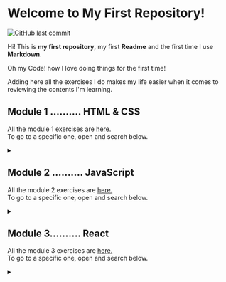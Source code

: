 # Welcome to My First Repository!   
   
   <a href="https://github.com/cvcastano/ejercicios-de-adalab/commits/master">
    <img src="https://img.shields.io/github/last-commit/cvcastano/ejercicios-de-adalab.svg?style=flat-square&logo=github&logoColor=purple"
         alt="GitHub last commit"/>
           </a>

Hi! This is **my first repository**, my first **Readme** and the first time I use **Markdown**.

Oh my Code! how I love doing things for the first time!

Adding here all the exercises I do makes my life easier when it comes to reviewing the contents I'm learning.  

## Module 1 .......... HTML & CSS 
All the module 1 exercises are [here.](https://github.com/cvcastano/ejercicios-de-adalab/tree/master/module%201)  
To go to a specific one, open and search below.
<details>
<summary></summary>
   
#### LESSON 1	[Introduction to the Web](https://github.com/cvcastano/ejercicios-de-adalab/tree/master/module%201/module-1-lesson-01-introduction-to-the-web/module-1-lesson-01-exs-1-to-6)
<details>
<summary> </summary>

- Exercises 1 to 6. Gazpacho recipe. [First steps in HTML and CSS.](https://github.com/cvcastano/ejercicios-de-adalab/tree/master/module%201/module-1-lesson-01-introduction-to-the-web/module-1-lesson-01-exs-1-to-6)
</details>

#### LESSON 2	[My first web page](https://github.com/cvcastano/ejercicios-de-adalab/tree/master/module%201/module-1-lesson-02-my-first-web-page)  
<details> 
<summary> </summary>
   
 - Exercise 1: Organizing a weekly menu. [Creating tables.](https://github.com/cvcastano/ejercicios-de-adalab/tree/master/module%201/module-1-lesson-02-my-first-web-page/module-1-lesson-02-ex-01-weekly-menu)
 - Exercise 2: A clasic page. [Creating a semantic page.](https://github.com/cvcastano/ejercicios-de-adalab/tree/master/module%201/module-1-lesson-02-my-first-web-page/module-1-lesson-02-ex-02-a-semantic-page)
 - Exercise 3: Colour me those links. Learning about inheritance in CSS.   
 - Exercise 4: Inheritance for everyone. Using inheritance for a neater code.
 - Exercise 5: Knowing specificity. [Practicing specificity in CSS.](https://github.com/cvcastano/ejercicios-de-adalab/tree/master/module%201/module-1-lesson-02-my-first-web-page/module-1-lesson-02-ex-05-specificity)
 - Exercise 6: Background property.
</details>
  
#### LESSON 3	[Box model and DevTools](https://github.com/cvcastano/ejercicios-de-adalab/tree/master/module%201/module-1-lesson-03-box-model-and-dev-tools)
<details>
<summary></summary>
   
 - Exercise 1: Marking. [Using the &lt;mark&gt; tag.](https://github.com/cvcastano/ejercicios-de-adalab/tree/master/module%201/module-1-lesson-03-box-model-and-dev-tools/module-1-lesson-03-ex-01-marking) 
 - Exercise 2: Displays. [Changing displays.](https://github.com/cvcastano/ejercicios-de-adalab/tree/master/module%201/module-1-lesson-03-box-model-and-dev-tools/module-1-lesson-03-ex-02-displays)
 - Exercise 3: Image in a paragraph. [Adding content.](https://github.com/cvcastano/ejercicios-de-adalab/tree/master/module%201/module-1-lesson-03-box-model-and-dev-tools/module-1-lesson-03-ex-03-image-in-a-paragraph)
 - Exercise 4: Image between paragraphs. [Practicing adding content.](https://github.com/cvcastano/ejercicios-de-adalab/tree/master/module%201/module-1-lesson-03-box-model-and-dev-tools/module-1-lesson-03-ex-04-image-between-paragraphs)
 - Exercise 5: Adjusting images. [Practicing more with content.](https://github.com/cvcastano/ejercicios-de-adalab/tree/master/module%201/module-1-lesson-03-box-model-and-dev-tools/module-1-lesson-03-ex-05-adjusting-images)
 - Exercise 6: Everything in its box. [Using overflow.](https://github.com/cvcastano/ejercicios-de-adalab/tree/master/module%201/module-1-lesson-03-box-model-and-dev-tools/module-1-lesson-03-ex-06-everything-in-its-box)
 - Exercise 7: Corchángulo Team. [Aligning inline elements.](https://github.com/cvcastano/ejercicios-de-adalab/tree/master/module%201/module-1-lesson-03-box-model-and-dev-tools/module-1-lesson-03-ex-07-corchangulo-team) 
 - Exercise 8: Variables CSS. [Aplying variables.](https://github.com/cvcastano/ejercicios-de-adalab/tree/master/module%201/module-1-lesson-03-box-model-and-dev-tools/module-1-lesson-03-ex-08-variables)
 - Exercise 9: DevTools: Inspector.
 - Exercise 10: DevTools: Network.
</details>
 
#### LESSON 4	[FlexBox](https://github.com/cvcastano/ejercicios-de-adalab/tree/master/module%201/module-1-lesson-04-flexbox)
<details>
<summary></summary>
 
 - Exercise 1: Flex and flex direction. [Practicing display and both axes.](hhttps://github.com/cvcastano/ejercicios-de-adalab/tree/master/module%201/module-1-lesson-04-flexbox/module-1-lesson-04-ex-01-flex-and-flex-direction)
 - Exercise 2: Flex wrap. [Using the flex-wrap property.](https://github.com/cvcastano/ejercicios-de-adalab/tree/master/module%201/module-1-lesson-04-flexbox/module-1-lesson-04-ex-02-flex-wrap)
 - Exercise 3: Justify content y align items. [Creating a horizontal list menu.](https://github.com/cvcastano/ejercicios-de-adalab/tree/master/module%201/module-1-lesson-04-flexbox/module-1-lesson-04-ex-03-justify-content-and-align-items)
 - Exercise 4: Order [Creating a news list with diverse content.]
 - Exercise 5: Flex, grow, shrink and basis. [Using min-height & vh.]
 - Exercise 6: Recreating a sketch. [Using FlexBox.](https://github.com/cvcastano/ejercicios-de-adalab/tree/master/module%201/module-1-lesson-04-flexbox/module-1-lesson-04-ex-06-recreating-a-sketch)
 - Exercise 7: Another sketch. [More FlexBox.]
 - Exercise 8: One more sketch. [Even more Flexbox.]
 - Exercise 9: Changing sizes. [Using vw and vh]
</details>

#### LESSON 5 CSS [Positioned Layout](https://github.com/cvcastano/ejercicios-de-adalab/tree/master/module%201/module-1-lesson-05-positioned-layout)
<details>
<summary></summary>
 
 - Exercise 1: Horizontal list. [Creating a nav "in line."](https://github.com/cvcastano/ejercicios-de-adalab/tree/master/module%201/module-1-lesson-05-positioned-layout/module-1-lesson-05-ex-01-horizontal-list)
 - Exercise 2: Shifting divs relatively. [Moving container boxes.](https://github.com/cvcastano/ejercicios-de-adalab/tree/master/module%201/module-1-lesson-05-positioned-layout/module-1-lesson-05-ex-02-shifting-divs-relatively)
 - Exercise 3: Come with me. [Using scroll.](https://github.com/cvcastano/ejercicios-de-adalab/tree/master/module%201/module-1-lesson-05-positioned-layout/module-1-lesson-05-ex-03-come-with-me)
 - Exercise 4: Transformers. [Transformations.](https://github.com/cvcastano/ejercicios-de-adalab/tree/master/module%201/module-1-lesson-05-positioned-layout/module-1-lesson-05-ex-04-transformers)
 - Exercise 5: Boxes over boxes. [Playing with position.](https://github.com/cvcastano/ejercicios-de-adalab/tree/master/module%201/module-1-lesson-05-positioned-layout/module-1-lessson-05-ex-05-boxes-over-boxes)
 - Exercise 6: Cookies notice. [Position fixed.](https://github.com/cvcastano/ejercicios-de-adalab/tree/master/module%201/module-1-lesson-05-positioned-layout/module-1-lesson-05-ex-06-cookies-notice)
 - Exercise 7: This text needs air. [Using max-width] ()
 - Exercise 8: Give me PDFs. [Download link.] ()
 - Exercise 9: This is an article. [Recreating a newspaper article.] ()
 - Exercise 10: Web technologies. []()
 - Exercise 11: A simple web. []()
 - Exercise 12: Good manners. []()
</details>

#### LESSON 6 [Responsive Design](https://github.com/cvcastano/ejercicios-de-adalab/tree/master/module%201/module-1-lesson-06-responsive-design)
<details>
<summary></summary>
 
 - Exercise 1: Can't live without rems. [Using rems](https://github.com/cvcastano/ejercicios-de-adalab/tree/master/module%201/module-1-lesson-06-responsive-design/module-1-lesson-06-ex-01-cant-live-without-rems)
 - Exercise 2: []()
 - Exercise 3: []()
 - Exercise 4: [Using media queries.](https://github.com/cvcastano/ejercicios-de-adalab/tree/master/module%201/module-1-lesson-06-responsive-design/module-1-lesson-06-ex-04)
 - Exercise 5: [Tag meta viewport.](https://github.com/cvcastano/ejercicios-de-adalab/tree/master/module%201/module-1-lesson-06-responsive-design/module-1-lesson-06-ex-05)
 - Exercise 6: [Using a central column.](https://github.com/cvcastano/ejercicios-de-adalab/tree/master/module%201/module-1-lesson-06-responsive-design/module-1-lesson-06-ex-06-central-column)
 - Exercise 7: []()
 - Exercise 8: [Using view width and view height](https://github.com/cvcastano/ejercicios-de-adalab/tree/master/module%201/module-1-lesson-06-responsive-design/module-1-lesson-06-ex-08-vw-vh)
 - Exercise 9: []()
</details>

#### LESSON 7 [Version Control System](https://github.com/cvcastano/modulo-1-leccion-7-control-de-versiones)

#### LESSON 8 Task Automation
<details>
<summary></summary>
 
 - Exercise 1: []()
 - Exercise 2: []()
 - Exercise 3: []()
 - Exercise 4: []()
</details>

#### LESSON 9 [SASS](https://github.com/cvcastano/ejercicios-de-adalab/tree/master/module%201/module-1-lesson-09-sass)
<details>
<summary></summary>
 
 - Exercise 1: Variables everywhere. [Using variables.](https://github.com/cvcastano/ejercicios-de-adalab/tree/master/module%201/module-1-lesson-09-sass/module-1-lesson-09-ex-01)
 - Exercise 2: []()
 - Exercise 3: []()
 - Exercise 4: Every pig to his own sty. [Using partials.](https://github.com/cvcastano/ejercicios-de-adalab/tree/master/module%201/module-1-lesson-09-sass/module-1-lesson-09-ex-04)
 - Exercise 5: []()
 - Exercise 6: []()
 - Exercise 7: []()
 - Exercise 8: []()
 - Exercise 9: []()
 - Exercise 10: []()
</details>

#### LESSON 10 [Web based forms](https://github.com/cvcastano/ejercicios-de-adalab/tree/master/module%201/module-1-lesson-10-web-based-forms/module-1-lesson-10-ex-03-facebook-form)
<details>
<summary></summary>
 
 - Exercise 1: []()
 - Exercise 2: []()
 - Exercise 3: Recreating a form. [Facebook sign-up form.](https://github.com/cvcastano/ejercicios-de-adalab/tree/master/modulo%201/module-1-lesson-10-web-based-forms/module-1-lesson-10-ex-03-facebook-form)
 - Exercise 4: []()
 - Exercise 5: []()
</details>

#### LESSON 11 [CSS grid layout](https://github.com/cvcastano/ejercicios-de-adalab/tree/master/module%201/module-1-lesson-11-grid-layout)
<details>
<summary></summary>
 
 - Exercise 1: Pink grid. [Imitating a given grid layout.](https://github.com/cvcastano/ejercicios-de-adalab/tree/master/modulo%201/module-1-lesson-11-grid-layout/module-1-lesson-11-ex-01-imitate-a-layout)
 - Exercise 2: Using span instead. [Using span.](https://github.com/cvcastano/ejercicios-de-adalab/tree/master/modulo%201/module-1-lesson-11-grid-layout/module-1-lesson-11-ex-02-using-span)
 - Exercise 3: Using viewport. [Grid from scratch using viewport.](https://github.com/cvcastano/ejercicios-de-adalab/tree/master/modulo%201/module-1-lesson-11-grid-layout/module-1-lesson-11-ex-03-using-viewport)
 - Exercise 4: Each element in its place. [Using grid template areas.](https://github.com/cvcastano/ejercicios-de-adalab/tree/master/modulo%201/module-1-lesson-11-grid-layout/module-1-lesson-11-ex-04-each-element-in-its-place)
 - Exercise 5: Bootstrap. [Bootstrap first contact.](https://github.com/cvcastano/ejercicios-de-adalab/tree/master/modulo%201/module-1-lesson-11-grid-layout/module-1-lesson-11-ex-05-bootstrap)
 - Exercise 6: []()
 - Exercise 7: []()
 - Exercise 8: []()
 - Exercise 9: []()
 - Exercise 10: []()
</details>

#### LESSON 12 [CSS animations](https://github.com/cvcastano/ejercicios-de-adalab/tree/master/module%201/module-1-lesson-12-css-animations)
<details>
<summary></summary>
 
 - Exercise 1: Ease transitions. [Adding transitions.](https://github.com/cvcastano/ejercicios-de-adalab/tree/master/modulo%201/module-1-lesson-12-css-animations/module-1-lesson-12-ex-01-ease-transitions)
 - Exercise 2: Basic dashboard. [Adding transitions in a dashboard.](https://github.com/cvcastano/ejercicios-de-adalab/tree/master/modulo%201/module-1-lesson-12-css-animations/module-1-lesson-12-ex-02-transitions-in-a-dashboard)
 - Exercise 3: Pop-up. [Adding a pop-up with CSS transitions.](https://github.com/cvcastano/ejercicios-de-adalab/tree/master/modulo%201/module-1-lesson-12-css-animations/module-1-lesson-12-ex-03-%20pop-up)
 - Exercise 4: Keyframes. [Animating with keyframes.](https://github.com/cvcastano/ejercicios-de-adalab/tree/master/modulo%201/module-1-lesson-12-css-animations/module-1-lesson-12-ex-04-keyframes)
 - Exercise 5: Form label placeholder. [Transitions in forms.](https://github.com/cvcastano/ejercicios-de-adalab/tree/master/modulo%201/module-1-lesson-12-css-animations/module-1-lesson-12-ex-05-form-label-placeholder)
 - Exercise 6: []()
 - Exercise 7: []()
 - Exercise 8: []()
 - Exercise 9: []()
 - Exercise 10: []()
</details>

</details>
 
</details>

## Module 2 .......... JavaScript
All the module 2 exercises are [here.](https://github.com/cvcastano/ejercicios-de-adalab/tree/master/module%202)  
To go to a specific one, open and search below.
<details>
<summary></summary>
 
#### LESSON 1 [Intro to programming](https://github.com/cvcastano/ejercicios-de-adalab/tree/master/module%202/module-2-lesson-01-intro-to-programming)
<details>
<summary></summary>
 
 - Exercise 1: Outdated browser message. [My first JavaScript](https://github.com/cvcastano/ejercicios-de-adalab/tree/master/module%202/module-2-lesson-01-intro-to-programming/module-02-lesson-01-ex-01-outdated-browser-message)
 - Exercise 2: Fixing errors. [Declaring a constant.](https://github.com/cvcastano/ejercicios-de-adalab/tree/master/module%202/module-2-lesson-01-intro-to-programming/module-02-lesson-01-ex-02-fixing-errors)
 - Exercise 3: Hello world. [Changing text.](https://github.com/cvcastano/ejercicios-de-adalab/tree/master/module%202/module-2-lesson-01-intro-to-programming/module-02-lesson-01-ex-03-hello-world)
 - Exercise 4: Selecting Adalabers. [Changing selections.](https://github.com/cvcastano/ejercicios-de-adalab/tree/master/module%202/module-2-lesson-01-intro-to-programming/module-02-lesson-01-ex-04-selecting-adalabers)
 - Exercise 5: Protect that password. [Protecting passwords.](https://github.com/cvcastano/ejercicios-de-adalab/tree/master/module%202/module-2-lesson-01-intro-to-programming/module-02-lesson-01-ex-05-protect-that-password)
 - Exercise 6: Lorem Ipsum. [Adding content.](https://github.com/cvcastano/ejercicios-de-adalab/tree/master/module%202/module-2-lesson-01-intro-to-programming/module-02-lesson-01-ex-06-lorem-ipsum)
 - Exercise 7: One, two, three, answer again. [Adding content in a list.](https://github.com/cvcastano/ejercicios-de-adalab/tree/master/module%202/module-2-lesson-01-intro-to-programming/module-02-lesson-01-ex-07-one-two-three-answer-again)
 - Exercise 8: disabling buttons. [Adding classes.](https://github.com/cvcastano/ejercicios-de-adalab/tree/master/module%202/module-2-lesson-01-intro-to-programming/module-02-lesson-01-ex-08-disabling-buttons)
</details>

#### LESSON 2 [Intro to programming II](https://github.com/cvcastano/ejercicios-de-adalab/tree/master/module%202/module-2-lesson-02-intro-to-programming-2)
<details>
<summary></summary>
 
 - Exercise 2: [Dayana rules.](https://github.com/cvcastano/ejercicios-de-adalab/tree/master/module%202/module-2-lesson-02-intro-to-programming-2/module-02-lesson-02-ex-02-dayana-rules-not)
 - Exercise 3: [Fruit price.](https://github.com/cvcastano/ejercicios-de-adalab/tree/master/module%202/module-2-lesson-02-intro-to-programming-2/module-02-lesson-02-ex-03-fruit-price)
 - Exercise 4: [Pay me girl.](https://github.com/cvcastano/ejercicios-de-adalab/tree/master/module%202/module-2-lesson-02-intro-to-programming-2/module-02-lesson-02-ex-04-pay-me-girl)
 - Exercise 5: [Life hours.](https://github.com/cvcastano/ejercicios-de-adalab/tree/master/module%202/module-2-lesson-02-intro-to-programming-2/module-02-lesson-02-ex-05-life-hours)
 - Exercise 6: [Hello, Lola.](https://github.com/cvcastano/ejercicios-de-adalab/tree/master/module%202/module-2-lesson-02-intro-to-programming-2/module-02-lesson-02-ex-06-hello-adalaber)
 - Exercise 7: [Interpolate Lola.](https://github.com/cvcastano/ejercicios-de-adalab/tree/master/module%202/module-2-lesson-02-intro-to-programming-2/module-02-lesson-02-ex-07-interpolate-lola)
 - Exercise 8: [Bitches list.](https://github.com/cvcastano/ejercicios-de-adalab/tree/master/module%202/module-2-lesson-02-intro-to-programming-2/module-02-lesson-02-ex-08-bitches-list)
 - Exercise 9: [Number of letters in your name.](https://github.com/cvcastano/ejercicios-de-adalab/tree/master/module%202/module-2-lesson-02-intro-to-programming-2/module-02-lesson-02-ex-09-number-of-letters-in-your-name)
 - Exercise 10: [Picking up numbers from HTML.](https://github.com/cvcastano/ejercicios-de-adalab/tree/master/module%202/module-2-lesson-02-intro-to-programming-2/module-02-lesson-02-ex-10-picking-up-numbers-from-HTML)

</details>

#### LESSON 3 [Conditionals](https://github.com/cvcastano/ejercicios-de-adalab/tree/master/module%202/module-2-lesson-03-conditionals)
<details>
<summary></summary>
 
 - Exercise 1: [Noone without avatar.](https://github.com/cvcastano/ejercicios-de-adalab/tree/master/module%202/module-2-lesson-03-conditionals/module-02-lesson-03-ex-01-noone-without-avatar)
 - Exercise 2: [Access control.](https://github.com/cvcastano/ejercicios-de-adalab/tree/master/module%202/module-2-lesson-03-conditionals/module-02-lesson-03-ex-02-access-control)
 - Exercise 3: [Complete the conditions.](https://github.com/cvcastano/ejercicios-de-adalab/tree/master/module%202/module-2-lesson-03-conditionals/module-02-lesson-03-ex-03-complete-the-conditions)
 - Exercise 4: [Dog age to human age.](https://github.com/cvcastano/ejercicios-de-adalab/tree/master/module%202/module-2-lesson-03-conditionals/module-02-lesson-03-ex-04-dog-age-to-human-age)
 - Exercise 5: [Rainbow notifications.](https://github.com/cvcastano/ejercicios-de-adalab/tree/master/module%202/module-2-lesson-03-conditionals/module-02-lesson-03-ex-05-rainbow-notifications)
 - Exercise 6: [Ternary operator](https://github.com/cvcastano/ejercicios-de-adalab/tree/master/module%202/module-2-lesson-03-conditionals/module-02-lesson-03-ex-06-ternary-operator)
 - Exercise 7: [Switch](https://github.com/cvcastano/ejercicios-de-adalab/tree/master/module%202/module-2-lesson-03-conditionals/module-02-lesson-03-ex-07-switch)
 - Exercise 8: [Leap year](https://github.com/cvcastano/ejercicios-de-adalab/tree/master/module%202/module-2-lesson-03-conditionals/module-02-lesson-03-ex-08-leap-year)
</details>

#### LESSON 4 [Functions](https://github.com/cvcastano/ejercicios-de-adalab/tree/master/module%202/module-2-lesson-04-functions)
<details>
<summary></summary>
 
 - Exercise 1: [Times for function](https://github.com/cvcastano/ejercicios-de-adalab/tree/master/module%202/module-2-lesson-04-functions/module-02-lesson-04-ex-01-times-for-function)
 - Exercise 2: [Average out function](https://github.com/cvcastano/ejercicios-de-adalab/tree/master/module%202/module-2-lesson-04-functions/module-02-lesson-04-ex-02-average-out-function)
 - Exercise 3: [Ticket with VAT](https://github.com/cvcastano/ejercicios-de-adalab/tree/master/module%202/module-2-lesson-04-functions/module-02-lesson-04-ex-03-ticket-with-vat)
 - Exercise 4: [Odds or evens](https://github.com/cvcastano/ejercicios-de-adalab/tree/master/module%202/module-2-lesson-04-functions/module-02-lesson-04-ex-04-odd-even)
 - Exercise 5: [querySelector for all](https://github.com/cvcastano/ejercicios-de-adalab/tree/master/module%202/module-2-lesson-04-functions/module-02-lesson-04-ex-05-queryselector-for-all)
 - Exercise 6: [Errors log](https://github.com/cvcastano/ejercicios-de-adalab/tree/master/module%202/module-2-lesson-04-functions/module-02-lesson-04-ex-06-errors-log)
 - Exercise 7: [Join functions](https://github.com/cvcastano/ejercicios-de-adalab/tree/master/module%202/module-2-lesson-04-functions/module-02-lesson-04-ex-07-join-functions)
 - Exercise 9: [Arrow functions](https://github.com/cvcastano/ejercicios-de-adalab/tree/master/module%202/module-2-lesson-04-functions/module-02-lesson-04-ex-09-arrow-functions-everywhere)
 - Exercise 10: [Box model calculator](https://github.com/cvcastano/ejercicios-de-adalab/tree/master/module%202/module-2-lesson-04-functions/module-02-lesson-04-ex-10-box-model-calculator)
 - [T-shirt e-shop practice exercise](https://github.com/cvcastano/ejercicios-de-adalab/tree/master/module%202/module-2-t-shirt-e-shop-practice-exercise)
</details>

#### LESSON 5 [Events](https://github.com/cvcastano/ejercicios-de-adalab/tree/master/module%202/module-2-lesson-05-events)
<details>
<summary></summary>
 
 - Exercise 1: [Hello click.](https://github.com/cvcastano/ejercicios-de-adalab/tree/master/module%202/module-2-lesson-05-events/module-2-lesson-05-ex-01-hello-click)
 - Exercise 2: [What's your name?](https://github.com/cvcastano/ejercicios-de-adalab/tree/master/module%202/module-2-lesson-05-events/module-2-lesson-05-ex-02-what-is-your-name)
 - Exercise 3: [Give me ipsum.](https://github.com/cvcastano/ejercicios-de-adalab/tree/master/module%202/module-2-lesson-05-events/module-2-lesson-05-ex-03-give-me-ipsum)
 - Exercise 4: [Colored scroll.](https://github.com/cvcastano/ejercicios-de-adalab/tree/master/module%202/module-2-lesson-05-events/module-2-lesson-05-ex-04-colored-scroll)
 - Exercise 5: [Playing with the keyboard.](https://github.com/cvcastano/ejercicios-de-adalab/tree/master/module%202/module-2-lesson-05-events/module-2-lesson-05-ex-05-playing-with-the-keyboard)
 - Exercise 6: [Instant info.](https://github.com/cvcastano/ejercicios-de-adalab/tree/master/module%202/module-2-lesson-05-events/module-2-lesson-05-ex-06-instant-info)
 - Exercise 7: [Another button.](https://github.com/cvcastano/ejercicios-de-adalab/tree/master/module%202/module-2-lesson-05-events/module-2-lesson-05-ex-07-another-button)
 - Exercise 8: [More buttons.](https://github.com/cvcastano/ejercicios-de-adalab/tree/master/module%202/module-2-lesson-05-events/module-2-lesson-05-ex-08-more-buttons)
 - Exercise 9: [Favourites.](https://github.com/cvcastano/ejercicios-de-adalab/tree/master/module%202/module-2-lesson-05-events/module-2-lesson-05-ex-09-favourites)
 - Exercise 10: [What are we watching tonight?](https://github.com/cvcastano/ejercicios-de-adalab/tree/master/module%202/module-2-lesson-05-events/module-2-lesson-05-ex-10-what-are-we-watching-tonight)
 - Exercise 11: [Stop that link.](https://github.com/cvcastano/ejercicios-de-adalab/tree/master/module%202/module-2-lesson-05-events/module-2-lesson-05-ex-11-stop-that-link)
</details>

#### LESSON 6 [Objects](https://github.com/cvcastano/ejercicios-de-adalab/tree/master/module%202/module-2-lesson-06-objects)
<details>
<summary></summary>
 
 - Exercise 1: [Adalabers bio.](https://github.com/cvcastano/ejercicios-de-adalab/tree/master/module%202/module-2-lesson-06-objects/module-2-lesson-06-ex-01-adalabers-bio)
 - Exercise 2: [On the run.](https://github.com/cvcastano/ejercicios-de-adalab/tree/master/module%202/module-2-lesson-06-objects/module-2-lesson-06-ex-02-on-the-run)
 - Exercise 3: [Adalabers bio II.](https://github.com/cvcastano/ejercicios-de-adalab/tree/master/module%202/module-2-lesson-06-objects/module-2-lesson-06-ex-03-%20adalabers-bio2)
 - Exercise 4: [Event investigation.](https://github.com/cvcastano/ejercicios-de-adalab/tree/master/module%202/module-2-lesson-06-objects/module-2-lesson-06-ex-04-event-investigation)
 - Exercise 5: [Elements investigation.](https://github.com/cvcastano/ejercicios-de-adalab/tree/master/module%202/module-2-lesson-06-objects/module-2-lesson-06-ex-05-elements-investigation)
 - Exercise 6: [Creating a pear basket.](https://github.com/cvcastano/ejercicios-de-adalab/tree/master/module%202/module-2-lesson-06-objects/module-2-lesson-06-ex-06-creating-a-pear-basket)
 - Exercise 7: [User data structure.](https://github.com/cvcastano/ejercicios-de-adalab/tree/master/module%202/module-2-lesson-06-objects/module-2-lesson-06-ex-07-user-data-structure)
</details>

#### LESSON 7 [Arrays and loops](https://github.com/cvcastano/ejercicios-de-adalab/tree/master/module%202/module-2-lesson-07-arrays-and-loops)
<details>
<summary></summary>
 
 - Exercise 1: [Movies.](https://github.com/cvcastano/ejercicios-de-adalab/tree/master/module%202/module-2-lesson-07-arrays-and-loops/module-02-lesson-07-ex-01-movies)
 - Exercise 2: [Exercise 2](https://github.com/cvcastano/ejercicios-de-adalab/tree/master/module%202/module-2-lesson-07-arrays-and-loops/module-02-lesson-07-ex-02)
 - Exercise 3: [Exercise 3](https://github.com/cvcastano/ejercicios-de-adalab/tree/master/module%202/module-2-lesson-07-arrays-and-loops/module-02-lesson-07-ex-03)
 - Exercise 4: [Hunter's moon.](https://github.com/cvcastano/ejercicios-de-adalab/tree/master/module%202/module-2-lesson-07-arrays-and-loops/module-02-lesson-07-ex-04-hunters-moon)
 - Exercise 5: [Average.](https://github.com/cvcastano/ejercicios-de-adalab/tree/master/module%202/module-2-lesson-07-arrays-and-loops/module-02-lesson-07-ex-05-average)
 - Exercise 6: [A lot in common.](https://github.com/cvcastano/ejercicios-de-adalab/tree/master/module%202/module-2-lesson-07-arrays-and-loops/module-02-lesson-07-ex-06-a-lot-in%20common)
 - Exercise 7: [A story of Adalabers.](https://github.com/cvcastano/ejercicios-de-adalab/tree/master/module%202/module-2-lesson-07-arrays-and-loops/module-02-lesson-07-ex-07-a-story-of-adalabers)
 - Exercise 8: [Alarm buttons.](https://github.com/cvcastano/ejercicios-de-adalab/tree/master/module%202/module-2-lesson-07-arrays-and-loops/module-02-lesson-07-ex-08-alarm-buttons)
 - Exercise 10: [Exercise 10](https://github.com/cvcastano/ejercicios-de-adalab/tree/master/module%202/module-2-lesson-07-arrays-and-loops/module-02-lesson-07-ex-10)
</details>

#### LESSON 9 [Arrays and loops II](https://github.com/cvcastano/ejercicios-de-adalab/tree/master/module%202/module-2-lesson-09-arrays-and-loops-2)
<details>
<summary></summary>
 
 - Exercise 1: [Little numbers.](https://github.com/cvcastano/ejercicios-de-adalab/tree/master/module%202/module-2-lesson-09-arrays-and-loops-2/module-02-lesson-09-ex-01-little-numbers)
 - Exercise 2: [.srebmun elttiL](https://github.com/cvcastano/ejercicios-de-adalab/tree/master/module%202/module-2-lesson-09-arrays-and-loops-2/module-02-lesson-09-ex-02-srebmun-elttil)
 - Exercise 3: [The numbers.](https://github.com/cvcastano/ejercicios-de-adalab/tree/master/module%202/module-2-lesson-09-arrays-and-loops-2/module-02-lesson-09-ex-03-the-numbers)
 - Exercise 4: [My to-do list.](https://github.com/cvcastano/ejercicios-de-adalab/tree/master/module%202/module-2-lesson-09-arrays-and-loops-2/module-02-lesson-09-ex-04-my-to-do-list)
 - Exercise 5: [Create your X-mas tree.](https://github.com/cvcastano/ejercicios-de-adalab/tree/master/module%202/module-2-lesson-09-arrays-and-loops-2/module-02-lesson-09-ex-05-create-your-x-mas-tree)
 - Exercise 6: [Improve your X-mas tree.](https://github.com/cvcastano/ejercicios-de-adalab/tree/master/module%202/module-2-lesson-09-arrays-and-loops-2/module-02-lesson-09-ex-06-improve-your-x-mas-tree)
 - Exercise 7: [That is a spruce!](https://github.com/cvcastano/ejercicios-de-adalab/tree/master/module%202/module-2-lesson-09-arrays-and-loops-2/module-02-lesson-09-ex-07-that-is-a-spruce)
</details>

#### PRACTICE EXERCISE [Promotions](https://github.com/cvcastano/ejercicios-de-adalab/tree/master/module%202/module-2-practice-exercise-js-arrays-and-objects)

#### LESSON 10 [Server Requests](https://github.com/cvcastano/ejercicios-de-adalab/tree/master/module%202/module-2-lesson-10-server-requests)
<details>
<summary></summary>
 
 - Exercise 1: [Random movie.](https://github.com/cvcastano/ejercicios-de-adalab/tree/master/module%202/module-2-lesson-10-server-requests/module-02-lesson-10-ex-01-random-movie)
 - Exercise 2: [Chihuahuas everywhere.](https://github.com/cvcastano/ejercicios-de-adalab/tree/master/module%202/module-2-lesson-10-server-requests/module-02-lesson-10-ex-02-chihuahuas-everywhere)
 - Exercise 3: [GitHub API](https://github.com/cvcastano/ejercicios-de-adalab/tree/master/module%202/module-2-lesson-10-server-requests/module-02-lesson-10-ex-03-github-api)
 - Exercise 4: [Repos list.](https://github.com/cvcastano/ejercicios-de-adalab/tree/master/module%202/module-2-lesson-10-server-requests/module-02-lesson-10-ex-04-repos-list)
 - Exercise 5: [Properties type.](https://github.com/cvcastano/ejercicios-de-adalab/tree/master/module%202/module-2-lesson-10-server-requests/module-02-lesson-10-ex-05-properties-type)
 - Exercise 6: [Dog breed.](https://github.com/cvcastano/ejercicios-de-adalab/tree/master/module%202/module-2-lesson-10-server-requests/module-02-lesson-10-ex-06-dog-breed)
 - Exercise 7: [Rendering images.](https://github.com/cvcastano/ejercicios-de-adalab/tree/master/module%202/module-2-lesson-10-server-requests/module-02-lesson-10-ex-07-rendering-images)
 - Exercise 8: [Hunting errors.](https://github.com/cvcastano/ejercicios-de-adalab/tree/master/module%202/module-2-lesson-10-server-requests/module-02-lesson-10-ex-08-hunting-errors)
</details>

#### LESSON 11 [Server Requests II](https://github.com/cvcastano/ejercicios-de-adalab/tree/master/module%202/module-2-lesson-11-server-requests-2)
<details>
<summary></summary>
 
 - Exercise 1: [Star Wars API.](https://github.com/cvcastano/ejercicios-de-adalab/tree/master/module%202/module-2-lesson-11-server-requests-2/module-2-lesson-11-ex-01-star-wars-api)
 - Exercise 2: [Star Wars Web.](https://github.com/cvcastano/ejercicios-de-adalab/tree/master/module%202/module-2-lesson-11-server-requests-2/module-2-lesson-11-ex-02-star-wars-web)
 - Exercise 3: [Inspect SWAPI.](https://github.com/cvcastano/ejercicios-de-adalab/tree/master/module%202/module-2-lesson-11-server-requests-2/module-2-lesson-11-ex-03-inspect-swapi)
 - Exercise 4: [Knowing local storage.](https://github.com/cvcastano/ejercicios-de-adalab/tree/master/module%202/module-2-lesson-11-server-requests-2/module-2-lesson-11-ex-04-knowing-local-storage)
 - Exercise 5: [My favorite theme.](https://github.com/cvcastano/ejercicios-de-adalab/tree/master/module%202/module-2-lesson-11-server-requests-2/module-2-lesson-11-ex-05-my-favorite-theme)
 - Exercise 6: [A true form.](https://github.com/cvcastano/ejercicios-de-adalab/tree/master/module%202/module-2-lesson-11-server-requests-2/module-2-lesson-11-ex-06-a-true-form)
 - Exercise 7: [Good practices on Local Storage.](https://github.com/cvcastano/ejercicios-de-adalab/tree/master/module%202/module-2-lesson-11-server-requests-2/module-2-lesson-11-ex-07-good-practices-on-ls)
 - Exercise 8: [Star Wars server searches.](https://github.com/cvcastano/ejercicios-de-adalab/tree/master/module%202/module-2-lesson-11-server-requests-2/module-2-lesson-11-ex-08-sw-server-searches)
 - Exercise 9: [Linter errors.](https://github.com/cvcastano/ejercicios-de-adalab/tree/master/module%202/module-2-lesson-11-server-requests-2/module-2-lesson-11-ex-09-linter-errors)
 - Exercise 10: [Give me kitty gifs.](https://github.com/cvcastano/ejercicios-de-adalab/tree/master/module%202/module-2-lesson-11-server-requests-2/module-2-lesson-11-ex-10-give-me-kitty-gifs)
</details>

#### LESSON 12 [Advanced DOM](https://github.com/cvcastano/ejercicios-de-adalab/tree/master/module%202/module-2-lesson-12-advanced-dom)
<details>
<summary></summary>
 
 - Exercise 1: [1 2 3 Let's do it again.](https://github.com/cvcastano/ejercicios-de-adalab/tree/master/module%202/module-2-lesson-12-advanced-dom/module-02-lesson-12-ex-01-one-two-three-lets-do-it-again)
 - Exercise 2: [On a trip.](https://github.com/cvcastano/ejercicios-de-adalab/tree/master/module%202/module-2-lesson-12-advanced-dom/module-02-lesson-12-ex-02-on-a-trip)
 - Exercise 3: [Autocompleted.](https://github.com/cvcastano/ejercicios-de-adalab/tree/master/module%202/module-2-lesson-12-advanced-dom/module-02-lesson-12-ex-03-autocompleted)
 - Exercise 4: [High up paragraphs.](https://github.com/cvcastano/ejercicios-de-adalab/tree/master/module%202/module-2-lesson-12-advanced-dom/module-02-lesson-12-ex-04-high-up-paragraphs)
 - Exercise 5: [Real anchors.](https://github.com/cvcastano/ejercicios-de-adalab/tree/master/module%202/module-2-lesson-12-advanced-dom/module-02-lesson-12-ex-05-real-anchors)
 - Exercise 6: [Detention.](https://github.com/cvcastano/ejercicios-de-adalab/tree/master/module%202/module-2-lesson-12-advanced-dom/module-02-lesson-12-ex-06-detention)
</details>


#### LESSON 13 Functional Array Methods
<details>
<summary></summary>
 
 - Exercise 1: []()
 - Exercise 2: []()
 - Exercise 3: []()
 - Exercise 4: []()
 - Exercise 5: []()
 - Exercise 6: []()
 - Exercise 7: []()
 - Exercise 8: []()
 - Exercise 9: []()
 - Exercise 10: []()
</details>

#### LESSON 14 Asynchronous JavaScript 
<details>
<summary></summary>
 
 - Exercise 1: []()
 - Exercise 2: []()
 - Exercise 3: []()
 - Exercise 4: []()
 - Exercise 5: []()
 - Exercise 6: []()
 - Exercise 7: []()
 - Exercise 8: []()
 - Exercise 9: []()
 - Exercise 10: []()
</details>

</details>

## Module 3.......... React
All the module 3 exercises are [here.](https://github.com/cvcastano/ejercicios-de-adalab/tree/master/module%203)  
To go to a specific one, open and search below.
<details>
<summary></summary>
   
#### LESSON 1 [Intro to React](https://github.com/cvcastano/ejercicios-de-adalab/tree/master/module%203/module-3-lesson-01-intro-to-react)
<details>
<summary></summary>
 
 - Exercises 1 to 3: [MediaCard](https://github.com/cvcastano/ejercicios-de-adalab/tree/master/module%203/module-3-lesson-01-intro-to-react)

</details>

#### LESSON 2 [Intro to React II](https://github.com/cvcastano/ejercicios-de-adalab/tree/master/module%203/module-3-lesson-02-intro-to-react-2) 
<details>
<summary></summary>
 
 - Exercise 1: [MediaCard as component](https://github.com/cvcastano/ejercicios-de-adalab/tree/master/module%203/module-3-lesson-02-intro-to-react-2/module-3-lesson-02-ex-01-mediacard-as-component)
 - Exercise 2: [MediaCard using props](https://github.com/cvcastano/ejercicios-de-adalab/tree/master/module%203/module-3-lesson-02-intro-to-react-2/module-3-lesson-02-ex-02-mediacard-using-props)
 - Exercise 3: [From class to functional component](https://github.com/cvcastano/ejercicios-de-adalab/tree/master/module%203/module-3-lesson-02-intro-to-react-2/module-3-lesson-02-ex-03-class-to-functional)
 - Exercise 4: [Kittens](https://github.com/cvcastano/ejercicios-de-adalab/tree/master/module%203/module-3-lesson-02-intro-to-react-2/module-3-lesson-02-ex-04-kittens)
 - Exercise 5: [MediaList](https://github.com/cvcastano/ejercicios-de-adalab/tree/master/module%203/module-3-lesson-02-intro-to-react-2/module-3-lesson-02-ex-05-medialist)
</details>


#### LESSON 3 [Components in React](https://github.com/cvcastano/ejercicios-de-adalab/tree/master/module%203/module-3-lesson-03-components-in-react)
<details>
<summary></summary>
 
 - Exercise 1: [Mapping lists](https://github.com/cvcastano/ejercicios-de-adalab/tree/master/module%203/module-3-lesson-03-components-in-react/module-3-lesson-03-ex-01)
 - Exercise 2: [Half page](https://github.com/cvcastano/ejercicios-de-adalab/tree/master/module%203/module-3-lesson-03-components-in-react/module-3-lesson-03-ex-02)
 - Exercise 3: [DefaultProps](https://github.com/cvcastano/ejercicios-de-adalab/tree/master/module%203/module-3-lesson-03-components-in-react/module-3-lesson-03-ex-03)
 - Exercise 4: [PropTypes](https://github.com/cvcastano/ejercicios-de-adalab/tree/master/module%203/module-3-lesson-03-components-in-react/module-3-lesson-03-ex-04)

</details>

#### LESSON 4 [Events in React](https://github.com/cvcastano/ejercicios-de-adalab/tree/master/module%203/module-3-lesson-04-events-in-react)
<details>
<summary></summary>
 
 - Exercise 1: [I hate onions](https://github.com/cvcastano/ejercicios-de-adalab/tree/master/module%203/module-3-lesson-04-events-in-react/module-3-lesson-04-ex-01-onion-hater)
 - Exercise 2: [My destination](https://github.com/cvcastano/ejercicios-de-adalab/tree/master/module%203/module-3-lesson-04-events-in-react/module-3-lesson-04-ex-02-choose-your-destination)
 - Exercise 3: [My hatred in red](https://github.com/cvcastano/ejercicios-de-adalab/tree/master/module%203/module-3-lesson-04-events-in-react/module-3-lesson-04-ex-03-my-hatred-in-red)
 - Exercise 4: [See your destination](https://github.com/cvcastano/ejercicios-de-adalab/tree/master/module%203/module-3-lesson-04-events-in-react/module-3-lesson-04-ex-04-see-your-destination)
 - Exercise 5: [Cities](https://github.com/cvcastano/ejercicios-de-adalab/tree/master/module%203/module-3-lesson-04-events-in-react/module-3-lesson-04-ex-05-cities)
 - Exercise 6: [Mimimimi](https://github.com/cvcastano/ejercicios-de-adalab/tree/master/module%203/module-3-lesson-04-events-in-react/module-3-lesson-04-ex-06-mimimi)
 - Exercise 7: [Filtering items](https://github.com/cvcastano/ejercicios-de-adalab/tree/master/module%203/module-3-lesson-04-events-in-react/module-3-lesson-04-ex-07-filtering-items)
 - Exercise 8-9: [Lifting in functional components](https://github.com/cvcastano/ejercicios-de-adalab/tree/master/module%203/module-3-lesson-04-events-in-react/module-3-lesson-04-ex-08-and-09-functional-components-lifting)
</details>

#### LESSON 5 [React State]()
<details>
<summary></summary>
 
 - Exercise 1: [Showing related info](https://github.com/cvcastano/ejercicios-de-adalab/tree/master/module%203/module-3-lesson-05-state-in-react/module-3-lesson-05-ex-01-showing-related-info)
 - Exercise 2: [Blinking square]()
 - Exercise 3: [Time to sleep]()
 - Exercise 4: [Sheep counter]()
 - Exercise 5: [Advanced sheep counter]()
 - Exercise 6: [User info]()
 - Exercise 7: [Fresh fruits]()
 
</details>

#### LESSON 6 [React Hooks]()
<details>
<summary></summary>
 
 - Exercise 1: []()
 - Exercise 2: []()
</details>

#### LESSON 7 [React Forms](https://github.com/cvcastano/ejercicios-de-adalab/tree/master/module%203/module-3-lesson-07-react-forms)
<details>
<summary></summary>
 
 - Exercise 1 to 3: [Movie Form](https://github.com/cvcastano/ejercicios-de-adalab/tree/master/module%203/module-3-lesson-07-react-forms
)

</details>

#### LESSON 8 [Best Practices](https://github.com/cvcastano/ejercicios-de-adalab/tree/master/module%203/module-3-lesson-08-best-practices)
<details>
<summary></summary>
 
 - Exercise 1: []()
 - Exercise 2: [Little Numbers](https://github.com/cvcastano/ejercicios-de-adalab/tree/master/module%203/module-3-lesson-08-best-practices/module-3-lesson-08-ex-02-little-numbers)
 - Exercise 3: [Collapsibles](https://github.com/cvcastano/ejercicios-de-adalab/tree/master/module%203/module-3-lesson-08-best-practices/module-3-lesson-08-ex-03-collapsibles)
 - Exercise 4: []()
 - Exercise 5: []()
 - Exercise 6: []()
 - Exercise 7: []()
 - Exercise 8: []()
 - Exercise 9: []()
 - Exercise 10: []()
</details>

#### LESSON 9 [React Router](https://github.com/cvcastano/ejercicios-de-adalab/tree/master/module%203/module-3-lesson-09-react-router/module-3-lesson-09-ex-01-i-like-your-t-abs)
<details>
<summary></summary>
 
 - Exercise 1: [I like your (t)abs](https://github.com/cvcastano/ejercicios-de-adalab/tree/master/module%203/module-3-lesson-09-react-router/module-3-lesson-09-ex-01-i-like-your-t-abs)
 - Exercise 2: []()

</details>

#### LESSON 10 [Components lifecycle](https://github.com/cvcastano/ejercicios-de-adalab/tree/master/module%203/module-3-lesson-10-components-lifecycle)
<details>
<summary></summary>
 
 - Exercise 1: [Lifecycle counter](https://github.com/cvcastano/ejercicios-de-adalab/tree/master/module%203/module-3-lesson-10-components-lifecycle/module-3-lesson-10-ex-01-lifecycle-counter)
 - Exercise 2: [Commented counter](https://github.com/cvcastano/ejercicios-de-adalab/tree/master/module%203/module-3-lesson-10-components-lifecycle/module-3-lesson-10-ex-02-commented-counter)
 - Exercise 3: [Functional counter](https://github.com/cvcastano/ejercicios-de-adalab/tree/master/module%203/module-3-lesson-10-components-lifecycle/module-3-lesson-10-ex-03-functional-counter)
 - Exercise 4: [Commented functional counter](https://github.com/cvcastano/ejercicios-de-adalab/tree/master/module%203/module-3-lesson-10-components-lifecycle/module-3-lesson-10-ex-04-commented-functional-counter)
 - Exercise 5: []()
 - Exercise 6: []()
</details>

#### LESSON 11 [JavaScript Testing]()
<details>
<summary></summary>
 
 - Exercise 1: []()
 - Exercise 2: []()
 - Exercise 3: []()
 - Exercise 4: []()
 - Exercise 5: []()
 - Exercise 6: []()
</details>

</details>

<!--
#### LESSON 
<details>
<summary></summary>
 - Exercise 1: []()
 - Exercise 2: []()
 - Exercise 3: []()
 - Exercise 4: []()
 - Exercise 5: []()
 - Exercise 6: []()
 - Exercise 7: []()
 - Exercise 8: []()
 - Exercise 9: []()
 - Exercise 10: []()
</details>
 -->
